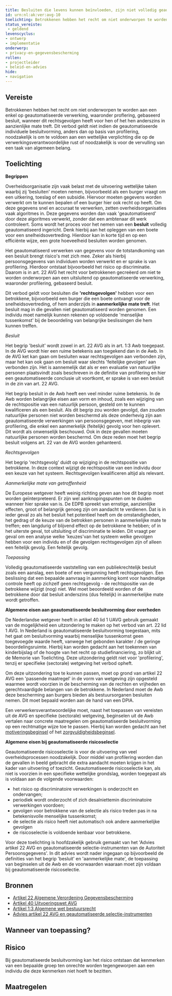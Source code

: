 ```yaml
---
title: Besluiten die levens kunnen beïnvloeden, zijn niet volledig geautomatiseerd
id: urn:nl:ak:ver:avg-10
toelichting: Betrokkenen hebben het recht om niet onderworpen te worden aan een enkel op geautomatiseerde verwerking, waaronder proflering, gebaseerd besluit, wanneer dit rechtsgevolgen heeft voor hen of het hen anderszins in aanzienlijke mate treft.
status_vereiste: 
 - geldend
levenscyclus: 
- ontwerp
- implementatie
onderwerp:
- privacy-en-gegevensbescherming
rollen:
- projectleider
- beleid-en-advies
hide:
- navigation
---
```


<!-- tags -->

## Vereiste

Betrokkenen hebben het recht om niet onderworpen te worden aan een enkel op geautomatiseerde verwerking, waaronder proflering, gebaseerd besluit, wanneer dit rechtsgevolgen heeft voor hen of het hen anderszins in aanzienlijke mate treft. Dit verbod geldt niet indien de  geautomatiseerde individuele besluitvorming, anders dan op basis van profilering, noodzakelijk is om te voldoen aan een wettelijke verplichting die op de verwerkingsverantwoordelijke rust of noodzakelijk is voor de vervulling van een taak van algemeen belang.

## Toelichting

**Begrippen**

Overheidsorganisatie zijn vaak belast met de uitvoering wettelijke taken waarbij zij 'besluiten' moeten nemen, bijvoorbeeld als een burger vraagt om een uitkering, toeslag of een subsidie.
Hiervoor moeten gegevens worden verwerkt om te kunnen bepalen of een burger hier ook recht op heeft. Om deze gegevens snel en accuraat te verwerken, zetten overheidsorganisaties vaak algoritmes in. Deze gegevens worden dan vaak 'geautomatiseerd' door deze algoritmes verwerkt, zonder dat een ambtenaar dit werk controleert.
Soms wordt het proces voor het nemen van een **besluit** volledig geautomatiseerd ingericht. Denk hierbij aan het opleggen van een boete voor een snelheidsovertreding. Hierdoor kan in korte tijd en op een efficiënte wijze, een grote hoeveelheid besluiten worden genomen. 

Het geautomatiseerd verwerken van gegevens voor de totstandkoming van een besluit brengt risico's met zich mee. Zeker als hierbij persoonsgegevens van individuen worden verwerkt en er sprake is van profilering. Hierdoor ontstaat bijvoorbeeld het risico op discriminatie. Daarom is in art. 22 AVG het recht voor betrokkenen gecreëerd om niet te worden onderworpen aan een uitsluitend op geautomatiseerde verwerking, waaronder profilering, gebaseerd besluit.

Dit verbod geldt voor besluiten die **'rechtsgevolgen'** hebben voor een betrokkene, bijvoorbeeld een burger die een boete ontvangt voor de snelheidsovertreding, of hem anderzijds in **aanmerkelijke mate treft**. 
Het besluit mag in die gevallen niet geautomatiseerd worden genomen. Een individu moet namelijk kunnen rekenen op voldoende 'menselijke tussenkomst' bij de beoordeling van belangrijke beslissingen die hem kunnen treffen.

*Besluit*

Het begrip 'besluit' wordt zowel in art. 22 AVG als in art. 1:3 Awb toegepast. In de AVG wordt hier een ruime betekenis aan toegekend dan in de Awb.  In de AVG ket kan gaan om besluiten waar rechtsgevolgen aan verbonden zijn, maar het kan ook gaan om besluit waar slechts 'feitelijke gevolgen' aan verbonden zijn. Het is aannemelijk dat als er een evaluatie van natuurlijke personen plaatsvindt zoals beschreven in de definitie van profilering en hier een geautomatiseerde conclusie uit voortkomt, er sprake is van een besluit in de zin van art. 22 AVG. 

Het begrip besluit in de Awb heeft een veel minder ruime betekenis. In de Awb worden belangrijke eisen aan vorm en inhoud, zoals een wijziging van de rechtspositie van een natuurlijk persoon, gesteld om te kunnen kwalificeren als een besluit. Als dit begrip zou worden gevolgd, dan zouden natuurlijke personen niet worden beschermd als deze onderhevig zijn aan geautomatiseerde verwerkingen van persoonsgegeven, met inbegrip van profilering, die enkel een aanmerkelijk (feitelijk) gevolg voor hen oplevert. Dit wordt als onwenselijk beschouwd. Ook in deze gevallen moeten natuurlijke personen worden beschermd. Om deze reden moet het begrip besluit volgens art. 22 van de AVG worden gehanteerd. 

*Rechtsgevolgen*

Het begrip 'rechtsgevolg' duidt op wijziging in de rechtspositie van betrokkene. In deze context wijzigt de rechtspositie van een individu door een keuze van het systeem. Rechtsgevolgen kwalificeren altijd als relevant. 

*Aanmerkelijke mate van getroffenheid*

De Europese wetgever heeft weinig richting geven aan hoe dit begrip moet worden geïnterpreteerd. Er zijn wel aanknopingspunten om te duiden wanneer hier sprake van is. De EDPB spreekt van ernstige, aanzienlijke effecten, groot of belangrijk genoeg zijn om aandacht te verdienen. Dat is in ieder geval zo als het besluit het potentieel heeft om de omstandigheden, het gedrag of de keuze van de betrokken personen in aanmerkelijke mate te treffen; een langdurig of blijvend effect op de betrokkene te hebben; of in het uiterste geval, tot uitsluiting of discriminatie te leiden. Dit vraagt per geval om een analyse welke 'keuzes'van het systeem welke gevolgen hebben voor een individu en of die gevolgen rechtsgevolgen zijn of alleen een feitelijk gevolg. Een feitelijk gevolg.

*Toepassing*

Volledig geautomatiseerde vaststelling van een publiekrechtelijk besluit zoals een aanslag, een boete of een vergunning heeft rechtsgevolgen. Een beslissing dat een bepaalde aanvraag in aanmerking komt voor handmatige controle heeft op zichzelf geen rechtsgevolg - de rechtspositie van de betrokkene wijzigt (nog) niet. Wel moet beoordeeld worden of de betrokkene door dat besluit anderszins (dus feitelijk) in aanmerkelijke mate wordt getroffen. 

**Algemene eisen aan geautomatiseerde besluitvorming door overheden**

De Nederlandse wetgever heeft in artikel 40 lid 1 UAVG gebruik gemaakt van de mogelijkheid een uitzondering te maken op het verbod van art. 22 lid 1 AVG. In Nederland is geautomatiseerde besluitvorming toegestaan, mits het gaat om besluitvorming waarbij menselijke tussenkomst geen toegevoegde waarde heeft, vanwege het gebonden karakter / de geringe beoordelingsruimte. Hierbij kan worden gedacht aan het toekennen van kinderbijslag of de hoogte van het recht op studiefinanciering, zo blijkt uit de Memorie van Toelichting. Deze uitzondering geldt niet voor 'profilering', tenzij er specifieke (sectorale) wetgeving het verbod opheft.

Om deze uitzondering toe te kunnen passen, moet op grond van artikel 22 AVG een 'passende maatregel' in de vorm van wetgeving zijn opgesteld waarmee wordt voorzien in de bescherming van de rechten en vrijheden en gerechtvaardigde belangen van de betrokkene. In Nederland moet de Awb deze bescherming aan burgers bieden als bestuursorganen besluiten nemen. Dit moet bepaald worden aan de hand van een DPIA. 

Een verwerkersverantwoordelijke moet, naast het toepassen van vereisten uit de AVG en specifieke (sectorale) wetgeving, beginselen uit de Awb vertalen naar concrete maatregelen om geautomatiseerde besluitvorming op een rechtmatige wijze toe te passen. Hierbij kan worden gedacht aan het [motiveringsbeginsel](awb-02-motiveringsbeginsel.md) of het [zorgvuldigheidsbeginsel](awb-01-zorgvuldigheidsbeginsel.md).

**Algemene eisen bij geautomatiseerde risicoselectie**

Geautomatiseerde risicoselectie is voor de uitvoering van veel overheidsprocessen noodzakelijk. Door middel van profilering worden dan de gevallen in beeld gebracht die extra aandacht moeten krijgen in het kader van uitvoering of toezicht. Geautomatiseerde risicoselectie kan, als niet is voorzien in een specifieke wettelijke grondslag, worden toegepast als is voldaan aan de volgende voorwaarden:
  - het risico op discriminatoire verwerkingen is onderzocht en ondervangen;
  - periodiek wordt onderzocht of zich desalniettemin discriminatoire verwerkingen voordoen;
  - gevolgen voor betrokkene van de selectie als risico treden pas in na betekenisvolle menselijke tussenkomst;
  - de selectie als risico heeft niet automatisch ook andere aanmerkelijke gevolgen
  - de risicoselectie is voldoende kenbaar voor betrokkene. 

Voor deze toelichting is hoofdzakelijk gebruik gemaakt van het 'Advies artikel 22 AVG en geautomatiseerde selectie-instrumenten van de Autoriteit Persoonsgegevens'. In dit advies wordt nader ingegaan op bijvoorbeeld de definities van het begrip 'besluit' en 'aanmerkelijke mate', de toepassing van beginselen uit de Awb en de voorwaarden waaraan moet zijn voldaan bij geautomatiseerde risicoselectie. 

## Bronnen

- [Artikel 22 Algemene Verordening Gegevensbescherming](https://eur-lex.europa.eu/legal-content/NL/TXT/HTML/?uri=CELEX:32016R0679)
- [Artikel 40 Uitvoeringswet AVG](https://wetten.overheid.nl/jci1.3:c:BWBR0040940&hoofdstuk=4&artikel=40&z=2021-07-01&g=2021-07-01) 
- [Artikel 1:3 Algemene wet bestuursrecht](https://wetten.overheid.nl/jci1.3:c:BWBR0005537&hoofdstuk=1&titeldeel=1.1&artikel=1:3&z=2024-05-01&g=2024-05-01) 
- [Advies artikel 22 AVG en geautomatiseerde selectie-instrumenten](https://www.autoriteitpersoonsgegevens.nl/system/files?file=2024-10/Advies%20geautomatiseerde%20besluitvorming%20artikel%2022%20AVG.pdf)

## Wanneer van toepassing? 
<!-- tags-ai-act --> 


## Risico 

Bij geautomatiseerde besluitvorming kan het risico ontstaan dat kenmerken van een bepaalde groep ten onrechte worden tegengeworpen aan een individu die deze kenmerken niet hoeft te bezitten.

## Maatregelen 

<!-- list_maatregelen vereiste/avg-10-recht-op-niet-geautomatiseerde-besluitvorming no-search no-onderwerp no-rol no-levenscyclus -->
